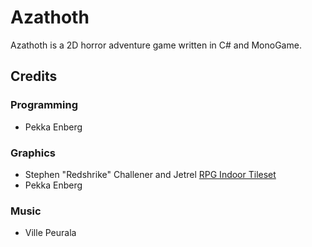 # Azathoth

Azathoth is a 2D horror adventure game written in C# and MonoGame.

## Credits

### Programming

* Pekka Enberg

### Graphics

* Stephen "Redshrike" Challener and Jetrel [RPG Indoor Tileset][]
* Pekka Enberg

[RPG Indoor Tileset]: http://opengameart.org/content/rpg-indoor-tileset-expansion-1

### Music

* Ville Peurala

